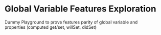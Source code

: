 # Global Variable Features Exploration

Dummy Playground to prove features parity of global variable and properties (computed get/set, willSet, didSet)
